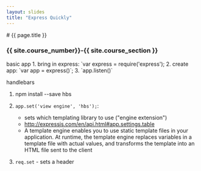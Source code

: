 ```yaml
---
layout: slides
title: "Express Quickly"
---
```

<section markdown="block" class="intro-slide">
# {{ page.title }}

### {{ site.course_number}}-{{ site.course_section }}

<p><small></small></p>
</section>
basic app
1. bring in express: `var express = require('express');
2. create app: `var app = express()`;
3. `app.listen()`

handlebars
1. npm install --save hbs
2. `app.set('view engine', 'hbs');`: 
    * sets which templating library to use ("engine extension")
    * http://expressjs.com/en/api.html#app.settings.table
    * A template engine enables you to use static template files in your application. At runtime, the template engine replaces variables in a template file with actual values, and transforms the template into an HTML file sent to the client
    


1. `req.set` - sets a header
